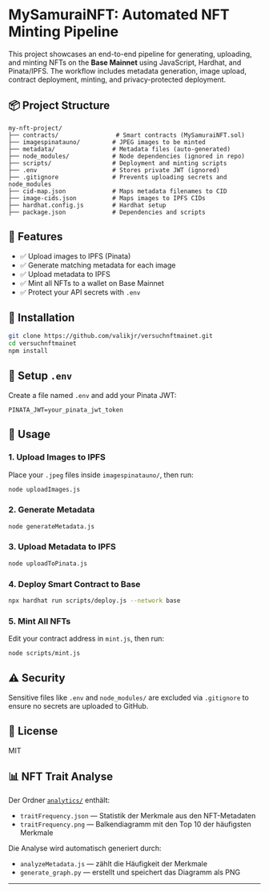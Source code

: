 # MySamuraiNFT: Automated NFT Minting Pipeline

This project showcases an end-to-end pipeline for generating, uploading, and minting NFTs on the **Base Mainnet** using JavaScript, Hardhat, and Pinata/IPFS. The workflow includes metadata generation, image upload, contract deployment, minting, and privacy-protected deployment.

## 📦 Project Structure

```
my-nft-project/
├── contracts/                # Smart contracts (MySamuraiNFT.sol)
├── imagespinatauno/         # JPEG images to be minted
├── metadata/                # Metadata files (auto-generated)
├── node_modules/            # Node dependencies (ignored in repo)
├── scripts/                 # Deployment and minting scripts
├── .env                     # Stores private JWT (ignored)
├── .gitignore               # Prevents uploading secrets and node_modules
├── cid-map.json             # Maps metadata filenames to CID
├── image-cids.json          # Maps images to IPFS CIDs
├── hardhat.config.js        # Hardhat setup
├── package.json             # Dependencies and scripts
```

## 🚀 Features

* ✅ Upload images to IPFS (Pinata)
* ✅ Generate matching metadata for each image
* ✅ Upload metadata to IPFS
* ✅ Mint all NFTs to a wallet on Base Mainnet
* ✅ Protect your API secrets with `.env`

## 🔧 Installation

```bash
git clone https://github.com/valikjr/versuchnftmainet.git
cd versuchnftmainet
npm install
```

## 🔐 Setup `.env`

Create a file named `.env` and add your Pinata JWT:

```
PINATA_JWT=your_pinata_jwt_token
```

## 🧪 Usage

### 1. Upload Images to IPFS

Place your `.jpeg` files inside `imagespinatauno/`, then run:

```bash
node uploadImages.js
```

### 2. Generate Metadata

```bash
node generateMetadata.js
```

### 3. Upload Metadata to IPFS

```bash
node uploadToPinata.js
```

### 4. Deploy Smart Contract to Base

```bash
npx hardhat run scripts/deploy.js --network base
```

### 5. Mint All NFTs

Edit your contract address in `mint.js`, then run:

```bash
node scripts/mint.js
```

## ⚠️ Security

Sensitive files like `.env` and `node_modules/` are excluded via `.gitignore` to ensure no secrets are uploaded to GitHub.

## 📄 License

MIT

## 📊 NFT Trait Analyse

Der Ordner [`analytics/`](./analytics) enthält:

- `traitFrequency.json` — Statistik der Merkmale aus den NFT-Metadaten
- `traitFrequency.png` — Balkendiagramm mit den Top 10 der häufigsten Merkmale

Die Analyse wird automatisch generiert durch:

- `analyzeMetadata.js` — zählt die Häufigkeit der Merkmale
- `generate_graph.py` — erstellt und speichert das Diagramm als PNG


---

